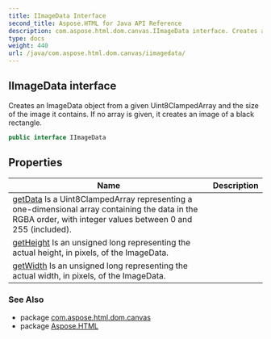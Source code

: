 ```yaml
---
title: IImageData Interface
second_title: Aspose.HTML for Java API Reference
description: com.aspose.html.dom.canvas.IImageData interface. Creates an ImageData object from a given Uint8ClampedArray and the size of the image it contains. If no array is given it creates an image of a black rectangle
type: docs
weight: 440
url: /java/com.aspose.html.dom.canvas/iimagedata/
---
```

## IImageData interface

Creates an ImageData object from a given Uint8ClampedArray and the size of the image it contains. If no array is given, it creates an image of a black rectangle.

```java
public interface IImageData
```

## Properties

| Name | Description |
| --- | --- |
| [getData](../../com.aspose.html.dom.canvas/iimagedata/data/) Is a Uint8ClampedArray representing a one-dimensional array containing the data in the RGBA order, with integer values between 0 and 255 (included). |
| [getHeight](../../com.aspose.html.dom.canvas/iimagedata/height/) Is an unsigned long representing the actual height, in pixels, of the ImageData. |
| [getWidth](../../com.aspose.html.dom.canvas/iimagedata/width/) Is an unsigned long representing the actual width, in pixels, of the ImageData. |

### See Also

* package [com.aspose.html.dom.canvas](../../com.aspose.html.dom.canvas/)
* package [Aspose.HTML](../../)
